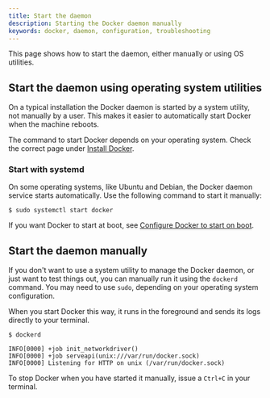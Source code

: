 ```yaml
---
title: Start the daemon
description: Starting the Docker daemon manually
keywords: docker, daemon, configuration, troubleshooting
---
```


This page shows how to start the daemon, either manually or using OS utilities.

## Start the daemon using operating system utilities

On a typical installation the Docker daemon is started by a system utility, not
manually by a user. This makes it easier to automatically start Docker when the
machine reboots.

The command to start Docker depends on your operating system. Check the correct
page under [Install Docker](../../engine/install/index.md).

### Start with systemd

On some operating systems, like Ubuntu and Debian, the Docker daemon service
starts automatically. Use the following command to start it manually:

```console
$ sudo systemctl start docker
```

If you want Docker to start at boot, see
[Configure Docker to start on boot](../../engine/install/linux-postinstall.md#configure-docker-to-start-on-boot-with-systemd).

## Start the daemon manually

If you don't want to use a system utility to manage the Docker daemon, or just
want to test things out, you can manually run it using the `dockerd` command.
You may need to use `sudo`, depending on your operating system configuration.

When you start Docker this way, it runs in the foreground and sends its logs
directly to your terminal.

```console
$ dockerd

INFO[0000] +job init_networkdriver()
INFO[0000] +job serveapi(unix:///var/run/docker.sock)
INFO[0000] Listening for HTTP on unix (/var/run/docker.sock)
```

To stop Docker when you have started it manually, issue a `Ctrl+C` in your
terminal.
